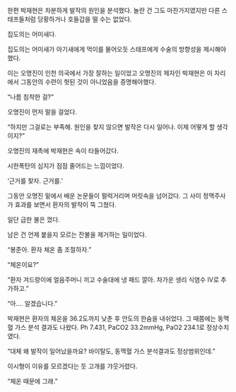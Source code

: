 한편 박재현은 차분하게 발작의 원인을 분석했다. 놀란 건 그도 마찬가지였지만 다른 스태프들처럼 당황하거나 호들갑을 떨 수는 없었다.

집도의는 어미새다.

집도의는 어미새가 아기새에게 먹이를 물어오듯 스태프에게 수술의 방향성을 제시해야했다.

이는 오명진이 인천 의국에서 가장 잘하는 일이었고 오명진의 제자인 박재현은 이 자리에서 그동안의 수련이 헛된 것이 아니었음을 증명해야했다.

“나름 침착한 걸?”

오명진이 먼저 말을 걸었다.

“하지만 그걸로는 부족해. 원인을 찾지 않으면 발작은 다시 일어나. 이제 어떻게 할 생각이지?”

오명진의 재촉에 박재현은 속이 타들어갔다.

시한폭탄의 심지가 점점 줄어드는 느낌이었다.

‘근거를 찾자. 근거를.’

그동안 오명진 밑에서 배운 논문들이 펄럭거리며 머릿속을 넘어갔다. 그 사이 정맥주사가 효과를 보면서 환자의 발작이 뚝 그쳤다.

일단 급한 불은 껐다.

남은 건 언제 붙을지 모르는 잔불을 제거하는 일이었다.

“봉준아. 환자 체온 좀 조절하자.”

“체온이요?”

“환자 겨드랑이에 얼음주머니 끼고 수술대에 냉 패드 깔아. 차가운 생리 식염수 IV로 추가하고.”

“아.... 알겠습니다.”

박재현은 환자의 체온을 36.2도까지 낮춘 후 안도의 한숨을 내쉬었다. 그 때쯤에는 동맥혈 가스 분석 결과도 나왔다. Ph 7.431, PaCO2 33.2mmHg, PaO2 234.1로 정상수치였다.

“대체 왜 발작이 일어났을까요? 바이탈도, 동맥혈 가스 분석결과도 정상범위인데.”

이시형이 이유를 모르겠다는 듯 고개를 갸웃거렸다.

“체온 때문에 그래.”